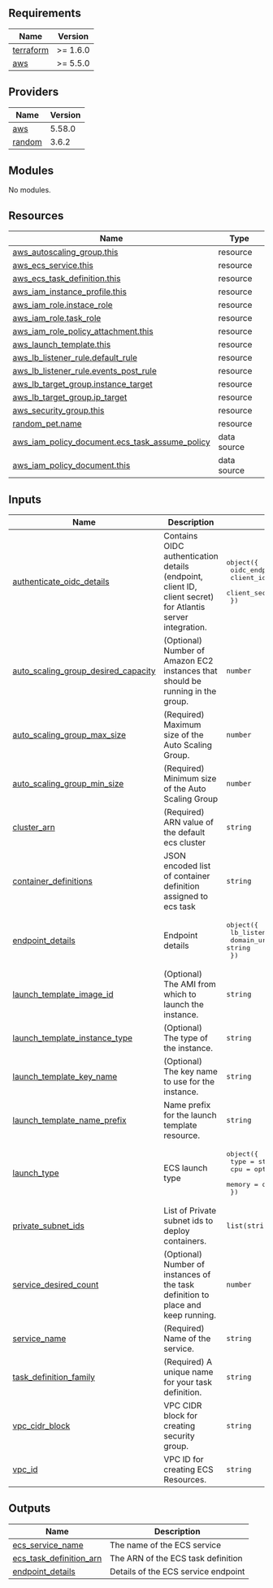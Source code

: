 ## Requirements

| Name | Version |
|------|---------|
| <a name="requirement_terraform"></a> [terraform](#requirement\_terraform) | >= 1.6.0 |
| <a name="requirement_aws"></a> [aws](#requirement\_aws) | >= 5.5.0 |

## Providers

| Name | Version |
|------|---------|
| <a name="provider_aws"></a> [aws](#provider\_aws) | 5.58.0 |
| <a name="provider_random"></a> [random](#provider\_random) | 3.6.2 |

## Modules

No modules.

## Resources

| Name | Type |
|------|------|
| [aws_autoscaling_group.this](https://registry.terraform.io/providers/hashicorp/aws/latest/docs/resources/autoscaling_group) | resource |
| [aws_ecs_service.this](https://registry.terraform.io/providers/hashicorp/aws/latest/docs/resources/ecs_service) | resource |
| [aws_ecs_task_definition.this](https://registry.terraform.io/providers/hashicorp/aws/latest/docs/resources/ecs_task_definition) | resource |
| [aws_iam_instance_profile.this](https://registry.terraform.io/providers/hashicorp/aws/latest/docs/resources/iam_instance_profile) | resource |
| [aws_iam_role.instace_role](https://registry.terraform.io/providers/hashicorp/aws/latest/docs/resources/iam_role) | resource |
| [aws_iam_role.task_role](https://registry.terraform.io/providers/hashicorp/aws/latest/docs/resources/iam_role) | resource |
| [aws_iam_role_policy_attachment.this](https://registry.terraform.io/providers/hashicorp/aws/latest/docs/resources/iam_role_policy_attachment) | resource |
| [aws_launch_template.this](https://registry.terraform.io/providers/hashicorp/aws/latest/docs/resources/launch_template) | resource |
| [aws_lb_listener_rule.default_rule](https://registry.terraform.io/providers/hashicorp/aws/latest/docs/resources/lb_listener_rule) | resource |
| [aws_lb_listener_rule.events_post_rule](https://registry.terraform.io/providers/hashicorp/aws/latest/docs/resources/lb_listener_rule) | resource |
| [aws_lb_target_group.instance_target](https://registry.terraform.io/providers/hashicorp/aws/latest/docs/resources/lb_target_group) | resource |
| [aws_lb_target_group.ip_target](https://registry.terraform.io/providers/hashicorp/aws/latest/docs/resources/lb_target_group) | resource |
| [aws_security_group.this](https://registry.terraform.io/providers/hashicorp/aws/latest/docs/resources/security_group) | resource |
| [random_pet.name](https://registry.terraform.io/providers/hashicorp/random/latest/docs/resources/pet) | resource |
| [aws_iam_policy_document.ecs_task_assume_policy](https://registry.terraform.io/providers/hashicorp/aws/latest/docs/data-sources/iam_policy_document) | data source |
| [aws_iam_policy_document.this](https://registry.terraform.io/providers/hashicorp/aws/latest/docs/data-sources/iam_policy_document) | data source |

## Inputs

| Name | Description | Type | Default | Required |
|------|-------------|------|---------|:--------:|
| <a name="input_authenticate_oidc_details"></a> [authenticate\_oidc\_details](#input\_authenticate\_oidc\_details) | Contains OIDC authentication details (endpoint, client ID, client secret) for Atlantis server integration. | <pre>object({<br>    oidc_endpoint = string<br>    client_id     = string<br>    client_secret = string<br>  })</pre> | n/a | yes |
| <a name="input_auto_scaling_group_desired_capacity"></a> [auto\_scaling\_group\_desired\_capacity](#input\_auto\_scaling\_group\_desired\_capacity) | (Optional) Number of Amazon EC2 instances that should be running in the group. | `number` | n/a | yes |
| <a name="input_auto_scaling_group_max_size"></a> [auto\_scaling\_group\_max\_size](#input\_auto\_scaling\_group\_max\_size) | (Required) Maximum size of the Auto Scaling Group. | `number` | n/a | yes |
| <a name="input_auto_scaling_group_min_size"></a> [auto\_scaling\_group\_min\_size](#input\_auto\_scaling\_group\_min\_size) | (Required) Minimum size of the Auto Scaling Group | `number` | n/a | yes |
| <a name="input_cluster_arn"></a> [cluster\_arn](#input\_cluster\_arn) | (Required) ARN value of the default ecs cluster | `string` | n/a | yes |
| <a name="input_container_definitions"></a> [container\_definitions](#input\_container\_definitions) | JSON encoded list of container definition assigned to ecs task | `string` | n/a | yes |
| <a name="input_endpoint_details"></a> [endpoint\_details](#input\_endpoint\_details) | Endpoint details | <pre>object({<br>    lb_listener_arn = string<br>    domain_url      = string<br>  })</pre> | `null` | no |
| <a name="input_launch_template_image_id"></a> [launch\_template\_image\_id](#input\_launch\_template\_image\_id) | (Optional) The AMI from which to launch the instance. | `string` | `"ami-0352888a5fa748216"` | no |
| <a name="input_launch_template_instance_type"></a> [launch\_template\_instance\_type](#input\_launch\_template\_instance\_type) | (Optional) The type of the instance. | `string` | n/a | yes |
| <a name="input_launch_template_key_name"></a> [launch\_template\_key\_name](#input\_launch\_template\_key\_name) | (Optional) The key name to use for the instance. | `string` | n/a | yes |
| <a name="input_launch_template_name_prefix"></a> [launch\_template\_name\_prefix](#input\_launch\_template\_name\_prefix) | Name prefix for the launch template resource. | `string` | `"ecs-"` | no |
| <a name="input_launch_type"></a> [launch\_type](#input\_launch\_type) | ECS launch type | <pre>object({<br>    type   = string<br>    cpu    = optional(number)<br>    memory = optional(number)<br>  })</pre> | n/a | yes |
| <a name="input_private_subnet_ids"></a> [private\_subnet\_ids](#input\_private\_subnet\_ids) | List of Private subnet ids to deploy containers. | `list(string)` | n/a | yes |
| <a name="input_service_desired_count"></a> [service\_desired\_count](#input\_service\_desired\_count) | (Optional) Number of instances of the task definition to place and keep running. | `number` | n/a | yes |
| <a name="input_service_name"></a> [service\_name](#input\_service\_name) | (Required) Name of the service. | `string` | `"atlantis"` | no |
| <a name="input_task_definition_family"></a> [task\_definition\_family](#input\_task\_definition\_family) | (Required) A unique name for your task definition. | `string` | `"atlantis"` | no |
| <a name="input_vpc_cidr_block"></a> [vpc\_cidr\_block](#input\_vpc\_cidr\_block) | VPC CIDR block for creating security group. | `string` | n/a | yes |
| <a name="input_vpc_id"></a> [vpc\_id](#input\_vpc\_id) | VPC ID for creating ECS Resources. | `string` | n/a | yes |

## Outputs

| Name | Description |
|------|-------------|
| <a name="output_ecs_service_name"></a> [ecs\_service\_name](#output\_ecs\_service\_name) | The name of the ECS service |
| <a name="output_ecs_task_definition_arn"></a> [ecs\_task\_definition\_arn](#output\_ecs\_task\_definition\_arn) | The ARN of the ECS task definition |
| <a name="output_endpoint_details"></a> [endpoint\_details](#output\_endpoint\_details) | Details of the ECS service endpoint |
